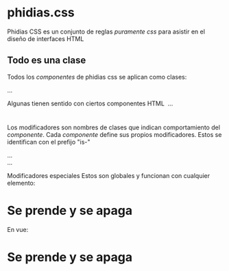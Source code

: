 # phidias.css

Phidias CSS es un conjunto de reglas *puramente css* para asistir en el diseño de interfaces HTML

## Todo es una clase
Todos los *componentes* de phidias css se aplican como clases:

<div class="phi-page"> ...

Algunas tienen sentido con ciertos componentes HTML
<img class="phi-avatar"> ...

<h1 class="phi-title"></h1>
<p class="phi-subtitle"></p>


Los modificadores son nombres de clases que indican comportamiento del *componente*.
Cada *componente* define sus propios modificadores. Estos se identifican con el prefijo "is-"

<div class="phi-page is-collapsed"> ...
<div class="phi-page-navigation is-hidden"> ...


Modificadores especiales
Estos son globales y funcionan con cualquier elemento:

<h1 class="_hidden">Se prende y se apaga</h1>
<div class="_shown _animation-scale"></div>


En vue:
<h1 class="{'_shown': isVisible, '_hidden': !isVisible}">Se prende y se apaga</h1>